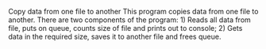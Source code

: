 Copy data from one file to another
This program copies data from one file to another. There are two components of the program: 1) Reads all data from file, puts on queue, counts size of file and prints out to console; 2) Gets data in the required size, saves it to another file and frees queue.
